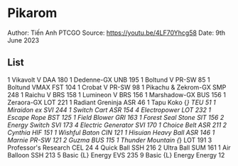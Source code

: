 # Pikarom

Author: Tiến Anh PTCGO
Source: <https://youtu.be/4LF70Yhcg58>
Date: 9th June 2023

## List

1 Vikavolt V DAA 180
1 Dedenne-GX UNB 195
1 Boltund V PR-SW 85
1 Boltund VMAX FST 104
1 Crobat V PR-SW 98
1 Pikachu & Zekrom-GX SMP 248
1 Raichu V BRS 158
1 Lumineon V BRS 156
1 Marshadow-GX BUS 156
1 Zeraora-GX LOT 221
1 Radiant Greninja ASR 46
1 Tapu Koko {*} TEU 51
1 Miraidon ex SVI 244
1 Switch Cart ASR 154
4 Electropower LOT 232
1 Escape Rope BST 125
1 Field Blower GRI 163
1 Forest Seal Stone SIT 156
2 Energy Switch SVI 173
4 Electric Generator SVI 170
1 Choice Belt ASR 211
2 Cynthia HIF 151
1 Wishful Baton CIN 121
1 Hisuian Heavy Ball ASR 146
1 Marnie PR-SW 121
2 Guzma BUS 115
1 Thunder Mountain {*} LOT 191
3 Professor's Research CEL 24
4 Quick Ball SSH 216
2 Ultra Ball SUM 161
1 Air Balloon SSH 213
5 Basic {L} Energy EVS 235
9 Basic {L} Energy Energy 12
